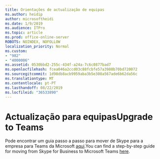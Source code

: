 ```yaml
---
title: Orientações de actualização de equipas
ms.author: heidip
author: microsoftheidi
ms.date: 1/9/2019
ms.audience: ITPro
ms.topic: article
ms.prod: office-online-server
ROBOTS: NOINDEX, NOFOLLOW
localization_priority: Normal
ms.custom:
- "982"
- "4000006"
ms.assetid: 0530bbd2-255c-434f-a24a-7c6c0877bad7
ms.openlocfilehash: fcea046a2ccd03c88fcbfe57a3980b70bd720072
ms.sourcegitcommit: 1d98db8acb9959aba3b5e308a567ade6b62da56c
ms.translationtype: MT
ms.contentlocale: pt-PT
ms.lasthandoff: 08/22/2019
ms.locfileid: "36533890"
---
```

# <a name="upgrade-to-teams"></a><span data-ttu-id="37d2d-102">Actualização para equipas</span><span class="sxs-lookup"><span data-stu-id="37d2d-102">Upgrade to Teams</span></span>

<span data-ttu-id="37d2d-103">Pode encontrar um guia passo a passo para mover de Skype para a empresa para Teams da Microsoft [aqui](https://docs.microsoft.com/microsoftteams/journey-skypeforbusiness-teams).</span><span class="sxs-lookup"><span data-stu-id="37d2d-103">You can find a step-by-step guide for moving from Skype for Business to Microsoft Teams [here](https://docs.microsoft.com/microsoftteams/journey-skypeforbusiness-teams).</span></span>
  